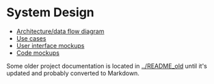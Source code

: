 System Design
=============
* [Architecture/data flow diagram](https://github.com/TheFinks/Fossology-Ninka/blob/master/design/data_flow.md)
* [Use cases](https://github.com/TheFinks/Fossology-Ninka/blob/master/design/Use%20Cases.docx)
* [User interface mockups](https://github.com/TheFinks/Fossology-Ninka/tree/master/design/ui_mockups)
* [Code mockups](https://github.com/TheFinks/Fossology-Ninka/tree/master/design/code_mockups)

Some older project documentation is located in [../README_old](https://github.com/TheFinks/Fossology-Ninka/tree/master/README_old) until it's updated and probably converted to Markdown.